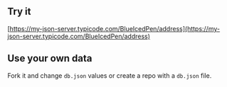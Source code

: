 ## Try it

[https://my-json-server.typicode.com/BlueIcedPen/address](https://my-json-server.typicode.com/BlueIcedPen/address)

## Use your own data

Fork it and change `db.json` values or create a repo with a `db.json` file.
